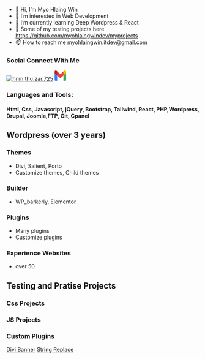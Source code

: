 - 👋 Hi, I’m Myo Hlaing Win
- 👀 I’m interested in Web Development
- 🌱 I’m currently learning Deep Wordpress & React
- 💞️ Some of my testing projects here https://github.com/myohlaingwindev/myprojects
- 📫 How to reach me myohlaingwin.itdev@gmail.com
<!---
myohlaingwindev/myohlaingwindev is a ✨ special ✨ repository because its `README.md` (this file) appears on your GitHub profile.
You can click the Preview link to take a look at your changes.
--->

### Social Connect With Me
<a href="https://www.facebook.com/myo.h.win.96930/" rel="nofollow"><img src="https://raw.githubusercontent.com/rahuldkjain/github-profile-readme-generator/master/src/images/icons/Social/facebook.svg" alt="hnin.thu.zar.725" height="30" width="40" style="max-width: 100%;"></a>
<a href="https://mail.google.com/mail/u/0/#inbox?compose=jrjtXRGqJmjsfqfqRfzXglQndfwvbmdvzPZhrbmsBpbshBsnnSwnPwdKbkwNqXKzKFXVkrhP" rel="nofollow"><img  src="https://github.com/hninthuzar/hninthuzar/raw/main/gmail.png" alt="hninthuzar.itworld@gmail.com" height="27" width="30" style="max-width: 100%;"></a>

### Languages and Tools:

#### Html, Css, Javascript, jQuery, Bootstrap, Tailwind, React, PHP,Wordpress, Drupal, Joomla,FTP, Git, Cpanel

## Wordpress (over 3 years)
### Themes 
- Divi, Salient, Porto
- Customize themes, Child themes

### Builder
- WP_barkerly, Elementor

### Plugins
- Many plugins
- Customize plugins

### Experience Websites 
- over 50



## Testing and Pratise Projects
### Css Projects

### JS Projects

### Custom Plugins
[Divi Banner] [String Replace]



[Divi Banner]:  https://www.flaticon.com/
[String Replace]: https://www.flaticon.com/